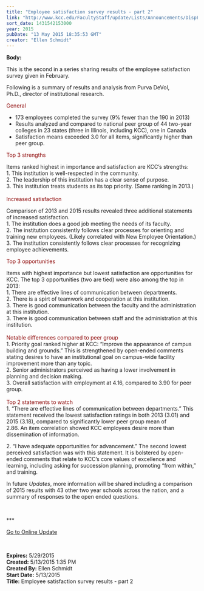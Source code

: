 ```yaml
---
title: "​Employee satisfaction survey results - part 2"
link: "http://www.kcc.edu/FacultyStaff/update/Lists/Announcements/DispForm.aspx?ID=1927"
sort_date: 1431542153000
year: 2015
pubDate: "13 May 2015 18:35:53 GMT"
creator: "Ellen Schmidt"
---
```


<div><b>Body:</b> <div class="ExternalClassD430B78359844D35854A56638FF21FFC"><p>​This is the second in a series sharing results of the employee satisfaction survey given in February.</p>
<p>Following is a summary of results and analysis from Purva DeVol, Ph.D., director of institutional research.</p>
<p style="color:darkred">General</p>
<ul><li>173 employees completed the survey (9% fewer than the 190 in 2013)</li>
<li>Results analyzed and compared to national peer group of 44 two-year colleges in 23 states (three in Illinois, including KCC), one in Canada</li>
<li>Satisfaction means exceeded 3.0 for all items, significantly higher than peer group. </li></ul>
<p><span style="color:darkred">Top 3 strengths</span></p>
<p>Items ranked highest in importance and satisfaction are KCC’s strengths:<br />1. This institution is well-respected in the community.<br />2. The leadership of this institution has a clear sense of purpose. <br />3. This institution treats students as its top priority. (Same ranking in 2013.)<br /><br /><span style="color:darkred">Increased satisfaction</span></p>
<p>Comparison of 2013 and 2015 results revealed three additional statements of increased satisfaction.<br />1. The institution does a good job meeting the needs of its faculty.<br />2. The institution consistently follows clear processes for orienting and training new employees. (Likely correlated with New Employee Orientation.)<br />3. The institution consistently follows clear processes for recognizing employee achievements.</p>
<p style="color:darkred">Top 3 opportunities</p>
<p>Items with highest importance but lowest satisfaction are opportunities for KCC. The top 3 opportunities (two are tied) were also among the top in 2013:<br />1. There are effective lines of communication between departments.<br />2. There is a spirt of teamwork and cooperation at this institution.<br />3. There is good communication between the faculty and the administration at this institution.<br />3. There is good communication between staff and the administration at this institution.<br /><br /><span style="color:darkred">Notable differences compared to peer group</span><br />1. Priority goal ranked higher at KCC: “Improve the appearance of campus building and grounds.” This is strengthened by open-ended comments stating desires to have an institutional goal on campus-wide facility improvement more than any topic.<br />2. Senior administrators perceived as having a lower involvement in planning and decision making.<br />3. Overall satisfaction with employment at 4.16, compared to 3.90 for peer group.<br /><br /><span style="color:darkred">Top 2 statements to watch </span><br />1. “There are effective lines of communication between departments.” This statement received the lowest satisfaction ratings in both 2013 (3.01) and 2015 (3.18), compared to significantly lower peer group mean of 2.86. An item correlation showed KCC employees desire more than dissemination of information.</p>
<p>2. “I have adequate opportunities for advancement.” The second lowest perceived satisfaction was with this statement. It is bolstered by open-ended comments that relate to KCC’s core values of excellence and learning, including asking for succession planning, promoting “from within,” and training.</p>
<p>In future <em>Updates</em>, more information will be shared including a comparison of 2015 results with 43 other two year schools across the nation, and a summary of responses to the open ended questions. </p>
<p> </p>
<p>***</p>
<p><a href="/update">Go to Online Update</a></p>
<p> </p></div></div>
<div><b>Expires:</b> 5/29/2015</div>
<div><b>Created:</b> 5/13/2015 1:35 PM</div>
<div><b>Created By:</b> Ellen Schmidt</div>
<div><b>Start Date:</b> 5/13/2015</div>
<div><b>Title:</b> ​Employee satisfaction survey results - part 2</div>
